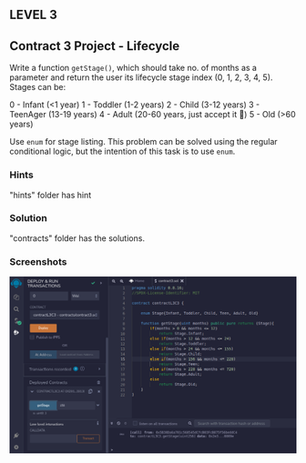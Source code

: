 ## LEVEL 3

## Contract 3 Project - Lifecycle

Write a function `getStage()`, which should take no. of months as a parameter and return the user its lifecycle stage index (0, 1, 2, 3, 4, 5). Stages can be:

0 - Infant (<1 year)
1 - Toddler (1-2 years)
2 - Child (3-12 years)
3 - TeenAger (13-19 years)
4 - Adult (20-60 years, just accept it :grimacing:)
5 - Old (>60 years)

Use `enum` for stage listing. This problem can be solved using the regular conditional logic, but the intention of this task is to use `enum`.

### Hints

"hints" folder has hint

### Solution

"contracts" folder has the solutions.

### Screenshots

![screenshot 1](screenshots/output1.png)
